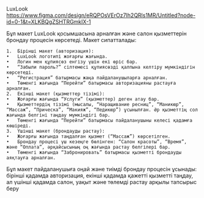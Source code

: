 LuxLook
https://www.figma.com/design/eRQPOsVErOz7Ih2QRls1MR/Untitled?node-id=0-1&t=XLKBQgZSHTRGmkIX-1

Бұл макет LuxLook қосымшасына арналған және салон қызметтерін брондау процесін көрсетеді. Макет сипатталады:

	1.	Бірінші макет (авторизация):
	•	LuxLook логотипі жоғарғы жағында.
	•	Логин мен құпиясөз енгізу үшін екі өріс бар.
	•	“Забыли пароль?” сілтемесі құпиясөзді қалпына келтіру мүмкіндігін көрсетеді.
	•	“Регистрация” батырмасы жаңа пайдаланушыларға арналған.
	•	Төменгі жағында “Перейти” батырмасы авторизацияны растауға арналған.
	2.	Екінші макет (қызметтер тізімі):
	•	Жоғарғы жағында “Услуги” (қызметтер) деген атау бар.
	•	Қызметтердің тізімі (мысалы, “Наращивание ресниц”, “Маникюр”, “Массаж”, “Прическа”, “Макияж”, “Педикюр”) ұсынылған. Әр қызметтің сол жағында белгіні таңдау мүмкіндігі бар.
	•	Төменгі жағында “Перейти” батырмасы пайдаланушыны келесі қадамға көшіреді.
	3.	Үшінші макет (брондауды растау):
	•	Жоғарғы жағында таңдалған қызмет (“Массаж”) көрсетілген.
	•	Брондау процесі үш кезеңге бөлінген: “Салон красоты”, “Время”, және “Оплата”, әрқайсысының оң жағында растау белгілері бар.
	•	Төменгі жағында “Забронировать” батырмасы қызметті брондауды аяқтауға арналған.

Бұл макет пайдаланушыға оңай және тиімді брондау процесін ұсынады: бірінші қадамда авторизация, екінші қадамда қажетті қызметті таңдау, ал үшінші қадамда салон, уақыт және төлемді растау арқылы тапсырыс беру

